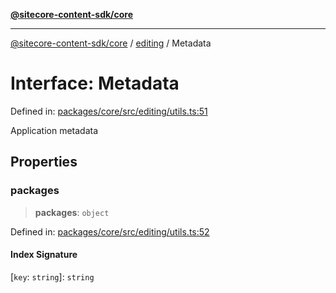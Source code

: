 [**@sitecore-content-sdk/core**](../../README.md)

***

[@sitecore-content-sdk/core](../../README.md) / [editing](../README.md) / Metadata

# Interface: Metadata

Defined in: [packages/core/src/editing/utils.ts:51](https://github.com/Sitecore/xmc-jss-dev/blob/2d716c1b15bc7f650cb9eb490f393fec3b1f4809/packages/core/src/editing/utils.ts#L51)

Application metadata

## Properties

### packages

> **packages**: `object`

Defined in: [packages/core/src/editing/utils.ts:52](https://github.com/Sitecore/xmc-jss-dev/blob/2d716c1b15bc7f650cb9eb490f393fec3b1f4809/packages/core/src/editing/utils.ts#L52)

#### Index Signature

\[`key`: `string`\]: `string`
